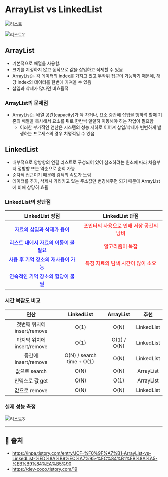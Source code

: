 # ArrayList vs LinkedList
![리스트](https://github.com/mkyoung24/Algorithm/assets/103173521/aedc7c17-6bca-4769-9cba-46d09a4bc535)

![리스트2](https://github.com/mkyoung24/Algorithm/assets/103173521/7402d3f1-25a6-4595-b587-60eb92905595)


## ArrayList
- 기본적으로 배열을 사용함.
- 크기를 지정하지 않고 동적으로 값을 삽입하고 삭제할 수 있음
- ArrayList는 각 데이터의 index를 가지고 있고 무작위 접근이 가능하기 때문에, 해당 index의 데이터를 한번에 가져올 수 있음
- 삽입과 삭제가 많다면 비효율적

### ArrayList의 문제점
- ArrayList는 배열 공간(capacity)가 꽉 차거나, 요소 중간에 삽입을 행하려 할때 기존의 배열을 복사해서 요소를 뒤로 한칸씩 일일히 이동해야 하는 작업이 필요함
    - 이러한 부가적인 연산은 시스템의 성능 저하로 이어져 삽입/삭제가 빈번하게 발생하는 프로세스의 경우 치명적일 수 있음


## LinkedList
- 내부적으로 양방향의 연결 리스트로 구성되어 있어 참조하려는 원소에 따라 처음부터 정방향 또는 역순으로 순회 가능
- 순차적 접근이기 때문에 검색의 속도가 느림
- 데이터를 추가, 삭제시 가리키고 있는 주소값만 변경해주면 되기 때문에 ArrayList에 비해 상당히 효율

### LinkedList의 장단점
|LinkedList 장점|LinkedList 단점|
|:---:|:---:|
|<span style="color:blue">자료의 삽입과 삭제가 용이</span>|<span style="color:red">포인터의 사용으로 인해 저장 공간의 낭비</span>|
|<span style="color:blue">리스트 내에서 자료의 이동이 불필요</span>|<span style="color:red">알고리즘이 복잡</span>|
|<span style="color:blue">사용 후 기억 장소의 재사용이 가능</span>|<span style="color:red">특정 자료의 탐색 시간이 많이 소요</span>|
|<span style="color:blue">연속적인 기억 장소의 할당이 불필</span>||


### 시간 복잡도 비교
|연산|LinkedList|ArrayList|추천|
|:---:|:---:|:---:|:---:|
|첫번째 위치에 insert/remove|O(1)|O(N)|LinkedList|
|마지막 위치에 insert/remove|O(1)|O(1) / O(N)|LinkedList|
|중간에 insert/remove|O(N) / search time + O(1)|O(N)|LinkedList|
|값으로 search|O(N)|O(N)|ArrayList|
|인덱스로 값 get|O(N)|O(1)|ArrayList|
|값으로 remove|O(N)|O(N)|LinkedList|


### 실제 성능 측정

![리스트3](https://github.com/mkyoung24/Algorithm/assets/103173521/b4451007-808a-4f10-9d01-d0413f9743d3)


***
## :file_folder: 출처
- <https://inpa.tistory.com/entry/JCF-%F0%9F%A7%B1-ArrayList-vs-LinkedList-%ED%8A%B9%EC%A7%95-%EC%84%B1%EB%8A%A5-%EB%B9%84%EA%B5%90>
- <https://dev-coco.tistory.com/19>
